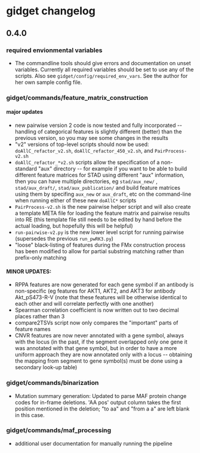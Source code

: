 # gidget changelog

## 0.4.0

### required envionmental variables
* The commandline tools should give errors and documentation on unset variables.  Currently all required variables should be set to use any of the scripts.  Also see ```gidget/config/required_env_vars```.  See the author for her own sample config file.

### gidget/commands/feature_matrix_construction
#### major updates
* new pairwise version 2 code is now tested and fully incorporated -- handling of categorical features is slightly different (better) than the previous version, so you may see some changes in the results
* "v2" versions of top-level scripts should now be used: ```doAllC_refactor_v2.sh```, ```doAllC_refactor_450_v2.sh```, and ```PairProcess-v2.sh```
* ```doAllC_refactor_*v2.sh``` scripts allow the specification of a non-standard "aux" directory -- for example if you want to be able to build different feature matrices for STAD using different "aux" information, then you can have multiple directories, eg ```stad/aux_new/``` ,  ```stad/aux_draft/```,  ```stad/aux_publication/``` and build feature matrices using them by specifing ```aux_new``` or ```aux_draft```, etc on the command-line when running either of these new ```doAllC*``` scripts
* ```PairProcess-v2.sh``` is the new pairwise helper script and will also create a template META file for loading the feature matrix and pairwise results into RE (this template file still needs to be edited by hand before the actual loading, but hopefully this will be helpful)
* ```run-pairwise-v2.py``` is the new lower level script for running pairwise (supersedes the previous ```run_pwRK3.py```)
* "loose" black-listing of features during the FMx construction process has been modified to allow for partial substring matching rather than prefix-only matching

#### MINOR UPDATES:
* RPPA features are now generated for each gene symbol if an antibody is non-specific (eg features for AKT1, AKT2, and AKT3 for antibody Akt_pS473-R-V (note that these features will be otherwise identical to each other and will correlate perfectly with one another)
* Spearman correlation coefficient is now written out to two decimal places rather than 3
* compare2TSVs script now only compares the "important" parts of feature names
* CNVR features are now never annotated with a gene symbol, always with the locus (in the past, if the segment overlapped only one gene it was annotated with that gene symbol, but in order to have a more uniform approach they are now annotated only with a locus -- obtaining the mapping from segment to gene symbol(s) must be done using a secondary look-up table)

### gidget/commands/binarization
*  Mutation summary generation: Updated to parse MAF protein change codes for in-frame deletions.  'AA pos' output column takes the first position mentioned in the deletion; "to aa" and "from a a" are left blank in this case.

### gidget/commands/maf_processing
* additional user documentation for manually running the pipeline

